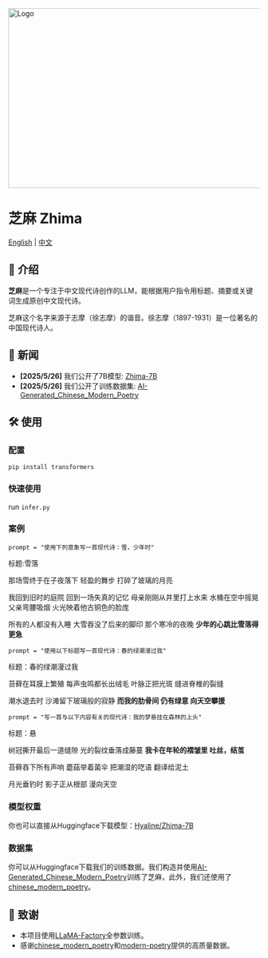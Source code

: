 <img src="./LOGO.png" alt="Logo" width="960" height="360">

# 芝麻 Zhima

[English](./README_EN.md) | [中文](./README.md)

## 🚀 介绍
**芝麻**是一个专注于中文现代诗创作的LLM，能根据用户指令用标题、摘要或关键词生成原创中文现代诗。

芝麻这个名字来源于志摩（徐志摩）的谐音。徐志摩（1897-1931）是一位著名的中国现代诗人。

## 📣 新闻
- **[2025/5/26]** 我们公开了7B模型: [Zhima-7B](https://huggingface.co/Hyaline/Zhima-7B)
- **[2025/5/26]** 我们公开了训练数据集: [AI-Generated_Chinese_Modern_Poetry](https://huggingface.co/datasets/Hyaline/AI-Generated_Chinese_Modern_Poetry)

## 🛠️ 使用
### 配置
```
pip install transformers
```
### 快速使用
run `infer.py`

### 案例
```
prompt = "使用下列意象写一首现代诗：雪，少年时"
```

标题:雪落

那场雪终于在子夜落下
轻盈的舞步
打碎了玻璃的月亮

我回到旧时的庭院
回到一场失真的记忆
母亲刚刚从井里打上水来
水桶在空中摇晃
父亲弯腰吸烟
火光映着他古铜色的脸庞

所有的人都没有入睡
大雪吞没了后来的脚印
那个寒冷的夜晚
**少年的心跳比雪落得更急**

```
prompt = "使用以下标题写一首现代诗：春的绿潮漫过我"
```

标题：春的绿潮漫过我

苔藓在耳膜上繁殖
每声虫鸣都长出绒毛
叶脉正把光斑
缝进脊椎的裂缝

潮水退去时
沙滩留下玻璃般的寂静
**而我的肋骨间
仍有绿意
向天空攀援**

```
prompt = "写一首与以下内容有关的现代诗：我的梦悬挂在森林的上头"
```

标题：悬

树冠撕开最后一道缝隙
光的裂纹垂落成藤蔓
**我卡在年轮的褶皱里
吐丝，结茧**

苔藓吞下所有声响
蘑菇举着菌伞
把潮湿的呓语
翻译给泥土

月光垂钓时
影子正从根部
漫向天空


### 模型权重
你也可以直接从Huggingface下载模型：[Hyaline/Zhima-7B](https://huggingface.co/Hyaline/Zhima-7B)

### 数据集
你可以从Huggingface下载我们的训练数据。我们构造并使用[AI-Generated_Chinese_Modern_Poetry](https://huggingface.co/datasets/Hyaline/AI-Generated_Chinese_Modern_Poetry)训练了芝麻，此外，我们还使用了[chinese_modern_poetry](https://huggingface.co/datasets/Iess/chinese_modern_poetry)。

## 🙏 致谢
- 本项目使用[LLaMA-Factory](https://github.com/hiyouga/LLaMA-Factory/tree/main)全参数训练。
- 感谢[chinese_modern_poetry](https://huggingface.co/datasets/Iess/chinese_modern_poetry)和[modern-poetry](https://github.com/yuxqiu/modern-poetry/tree/master)提供的高质量数据。

